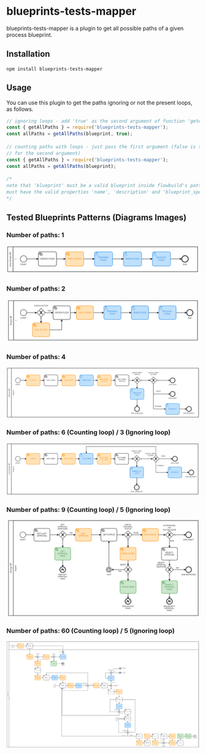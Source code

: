 # blueprints-tests-mapper
blueprints-tests-mapper is a plugin to get all possible paths of a given process 
blueprint.

## Installation
```
npm install blueprints-tests-mapper
```

## Usage
You can use this plugin to get the paths ignoring or not the present loops, as 
follows. 

```js
// ignoring loops - add 'true' as the second argument of function 'getAllPaths'
const { getAllPaths } = require('blueprints-tests-mapper');
const allPaths = getAllPaths(blueprint, true);

// counting paths with loops - just pass the first argument (false is the default 
// for the second argument)
const { getAllPaths } = require('blueprints-tests-mapper');
const allPaths = getAllPaths(blueprint);

/*
note that 'blueprint' must be a valid blueprint inside flowbuild's pattern, i.e, 
must have the valid properties 'name', 'description' and 'blueprint_spec' in it.
*/
```

## Tested Blueprints Patterns (Diagrams Images)

### Number of paths: 1
<img src='./public/images/verySimpleBP.png' alt='Very Simple BP'/>

### Number of paths: 2
<img src='./public/images/simpleBP.png' alt='Simple BP'/>

### Number of paths: 4
<img src='./public/images/mediumBP.png' alt='Medium BP'/>

### Number of paths: 6 (Counting loop) / 3 (Ignoring loop)
<img src='./public/images/loopSimpleBP.png' alt='Loop Simple BP'/>

### Number of paths: 9 (Counting loop) / 5 (Ignoring loop)
<img src='./public/images/averageBP.png' alt='Average BP'/>

### Number of paths: 60 (Counting loop) / 5 (Ignoring loop)
<img src='./public/images/loopMultipleBP.png' alt='Loop Multiple BP'/>